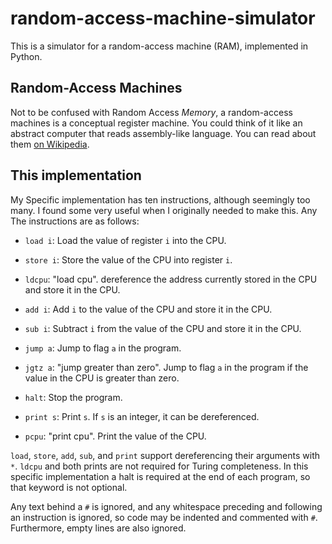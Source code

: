 # random-access-machine-simulator
This is a simulator for a random-access machine (RAM), implemented in Python.

## Random-Access Machines
Not to be confused with Random Access _Memory_, a random-access machines is a conceptual register machine. You could think of it like an abstract computer that reads assembly-like language. You can read about them [on Wikipedia](https://en.wikipedia.org/wiki/Random-access_machine).

## This implementation
My Specific implementation has ten instructions, although seemingly too many. I found some very useful when I originally needed to make this. Any The instructions are as follows:
- `load i`: Load the value of register `i` into the CPU.
- `store i`: Store the value of the CPU into register `i`.
- `ldcpu`: "load cpu". dereference the address currently stored in the CPU and store it in the CPU.

- `add i`: Add `i` to the value of the CPU and store it in the CPU.
- `sub i`: Subtract `i` from the value of the CPU and store it in the CPU.

- `jump a`: Jump to flag `a` in the program.
- `jgtz a`: "jump greater than zero". Jump to flag `a` in the program if the value in the CPU is greater than zero.

- `halt`: Stop the program.

- `print s`: Print `s`. If `s` is an integer, it can be dereferenced.
- `pcpu`: "print cpu". Print the value of the CPU.

`load`, `store`, `add`, `sub`, and `print` support dereferencing their arguments with `*`. `ldcpu` and both prints are not required for Turing completeness. In this specific implementation a halt is required at the end of each program, so that keyword is not optional.

Any text behind a `#` is ignored, and any whitespace preceding and following an instruction is ignored, so code may be indented and commented with `#`. Furthermore, empty lines are also ignored. 

